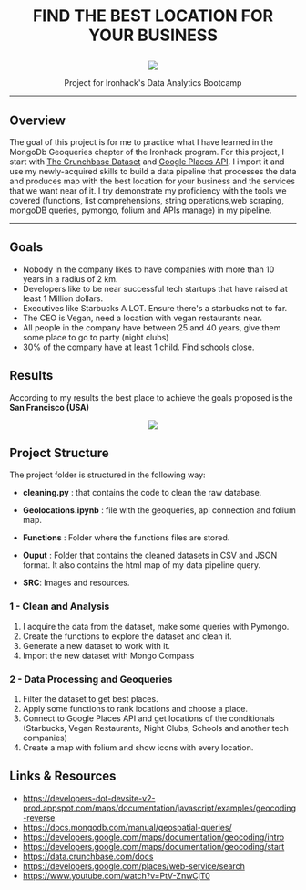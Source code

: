 # <p align="center"> FIND THE BEST LOCATION FOR YOUR BUSINESS</p>


  <p align="center"> <img  src="https://miro.medium.com/fit/c/256/256/1*NFwzjjur2atssvIlGia0AQ.jpeg"></p>


<p align="center">Project for Ironhack's Data Analytics Bootcamp</p>


---

## Overview

The goal of this project is for me to practice what I have learned in the MongoDb Geoqueries chapter of the Ironhack program. For this project, I start with [The Crunchbase Dataset](https://data.crunchbase.com/docs) and [Google Places API](https://developers.google.com/places/web-service/intro). I import it and use my newly-acquired skills to build a data pipeline that processes the data and produces map with the best location for your business and the services that we want near of it. I try demonstrate my proficiency with the tools we covered (functions, list comprehensions, string operations,web scraping, mongoDB queries, pymongo, folium and APIs manage) in my pipeline.

---
## Goals

- Nobody in the company likes to have companies with more than 10 years in a radius of 2 km.
- Developers like to be near successful tech startups that have raised at least 1 Million dollars.
- Executives like Starbucks A LOT. Ensure there's a starbucks not to far.
- The CEO is Vegan, need a location with vegan restaurants near.
- All people in the company have between 25 and 40 years, give them some place to go to party (night clubs)
- 30% of the company have at least 1 child. Find schools close.

## Results

According to my results the best place to achieve the goals proposed is the __San Francisco (USA)__

<p align="center"> <img  src="https://github.com/Juliopdata/mongo-project/blob/master/SRC/map_sf.png"></p>




## Project Structure

The project folder is structured in the following way:

* __cleaning.py__ : that contains the code to clean the raw database.

* __Geolocations.ipynb__ : file with the geoqueries, api connection and folium map.

* __Functions__ : Folder where the functions files are stored.

* __Ouput__ : Folder that contains the cleaned datasets in CSV and JSON format. It also contains the html map of my data pipeline query.

* __SRC__: Images and resources.

### 1 - Clean and Analysis

1. I acquire the data from the dataset, make some queries with Pymongo.
2. Create the functions to explore the dataset and clean it.
3. Generate a new dataset to work with it.
4. Import the new dataset with Mongo Compass

### 2 - Data Processing and Geoqueries

1. Filter the dataset to get best places.
2. Apply some functions to rank locations and choose a place.
3. Connect to Google Places API and get locations of the conditionals (Starbucks, Vegan Restaurants, Night Clubs, Schools and another tech companies)
4. Create a map with folium and show icons with every location.

## Links & Resources​
- https://developers-dot-devsite-v2-prod.appspot.com/maps/documentation/javascript/examples/geocoding-reverse
- https://docs.mongodb.com/manual/geospatial-queries/
- https://developers.google.com/maps/documentation/geocoding/intro
- https://developers.google.com/maps/documentation/geocoding/start
- https://data.crunchbase.com/docs
- https://developers.google.com/places/web-service/search
- https://www.youtube.com/watch?v=PtV-ZnwCjT0

